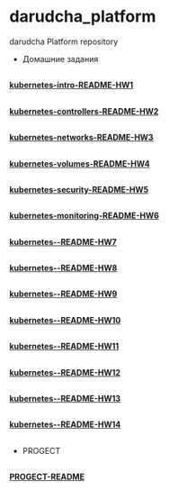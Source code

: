 # darudcha_platform
darudcha Platform repository

* Домашние задания
##
[**kubernetes-intro-README-HW1**](kubernetes-intro/README/README.md)
##
[**kubernetes-controllers-README-HW2**](kubernetes-controllers/README/README.md)
##
[**kubernetes-networks-README-HW3**](kubernetes-networks/README/README.md)
##
[**kubernetes-volumes-README-HW4**](kubernetes-volumes/README/README.md)
##
[**kubernetes-security-README-HW5**](kubernetes-security/README/README.md)
##
[**kubernetes-monitoring-README-HW6**](kubernetes-monitiring/README/README.md)
##
[**kubernetes--README-HW7**](README/README.md)
##
[**kubernetes--README-HW8**](README/README.md)
##
[**kubernetes--README-HW9**](README/README.md)
##
[**kubernetes--README-HW10**](README/README.md)
##
[**kubernetes--README-HW11**](README/README.md)
##
[**kubernetes--README-HW12**](README/README.md)
##
[**kubernetes--README-HW13**](README/README.md)
##
[**kubernetes--README-HW14**](README/README.md)
##
* PROGECT
##
[**PROGECT-README**](README/README.md)

